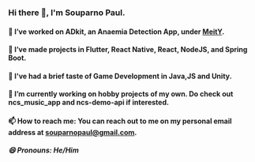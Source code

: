 ### Hi there 👋, I'm Souparno Paul.

<!--
**Soupaul/Soupaul** is a ✨ _special_ ✨ repository because its `README.md` (this file) appears on your GitHub profile.

Here are some ideas to get you started:

- 🔭 I’m currently working on ...
- 🌱 I’m currently learning ...
- 👯 I’m looking to collaborate on ...
- 🤔 I’m looking for help with ...
- 💬 Ask me about ...
- 📫 How to reach me: ...
- 😄 Pronouns: ...
- ⚡ Fun fact: ...
-->

#### 🔭 I’ve worked on ADkit, an Anaemia Detection App, under [MeitY](https://www.meity.gov.in/).

#### 🌱 I’ve made projects in Flutter, React Native, React, NodeJS, and Spring Boot.

#### 🌱 I've had a brief taste of Game Development in Java,JS and Unity.

#### 🌱 I’m currently working on hobby projects of my own. Do check out ncs_music_app and ncs-demo-api if interested.

#### 📫 How to reach me: You can reach out to me on my personal email address at souparnopaul@gmail.com.

##### 😄 Pronouns: He/Him
